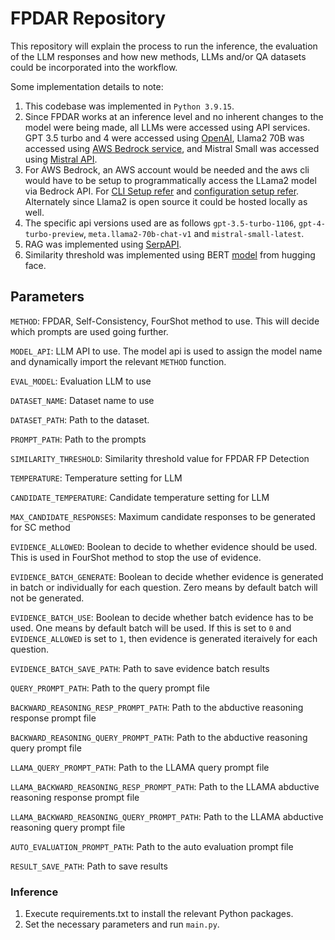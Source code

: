 # FPDAR Repository

This repository will explain the process to run the inference, the evaluation of the LLM responses and how new methods, LLMs and/or QA datasets could be incorporated into the workflow.

Some implementation details to note:

1. This codebase was implemented in `Python 3.9.15`.
2. Since FPDAR works at an inference level and no inherent changes to the model were being made, all LLMs were accessed using API services. GPT 3.5 turbo and 4 were accessed using
   [OpenAI](https://platform.openai.com/docs/models), Llama2 70B was accessed using [AWS Bedrock service](https://aws.amazon.com/bedrock/), and Mistral Small was accessed using [Mistral API](https://docs.mistral.ai/getting-started/models/).
3. For AWS Bedrock, an AWS account would be needed and the aws cli would have to be setup to programmatically access the LLama2 model via Bedrock API. For [CLI Setup refer](https://docs.aws.amazon.com/cli/latest/userguide/getting-started-install.html) and [configuration setup refer](https://docs.aws.amazon.com/cli/latest/userguide/getting-started-quickstart.html). Alternately since Llama2 is open source it could be hosted locally as well.
4. The specific api versions used are as follows `gpt-3.5-turbo-1106`, `gpt-4-turbo-preview`, `meta.llama2-70b-chat-v1` and `mistral-small-latest`.
5. RAG was implemented using [SerpAPI](https://serpapi.com/search-api).
6. Similarity threshold was implemented using BERT [model](https://huggingface.co/sentence-transformers/bert-base-nli-mean-tokens) from hugging face.

## Parameters

`METHOD`: FPDAR, Self-Consistency, FourShot method to use. This will decide which prompts are used going further.

`MODEL_API`: LLM API to use. The model api is used to assign the model name and dynamically import the relevant `METHOD` function.

`EVAL_MODEL`: Evaluation LLM to use

`DATASET_NAME`: Dataset name to use

`DATASET_PATH`: Path to the dataset. 

`PROMPT_PATH`: Path to the prompts

`SIMILARITY_THRESHOLD`: Similarity threshold value for FPDAR FP Detection

`TEMPERATURE`: Temperature setting for LLM

`CANDIDATE_TEMPERATURE`: Candidate temperature setting for LLM

`MAX_CANDIDATE_RESPONSES`: Maximum candidate responses to be generated for SC method

`EVIDENCE_ALLOWED`: Boolean to decide to whether evidence should be used. This is used in FourShot method to stop the use of evidence.

`EVIDENCE_BATCH_GENERATE`: Boolean to decide whether evidence is generated in batch or individually for each question. Zero means by default batch will not be generated.

`EVIDENCE_BATCH_USE`: Boolean to decide whether batch evidence has to be used. One means by default batch will be used. If this is set to `0` and `EVIDENCE_ALLOWED` is set to `1`, then evidence is generated iteraively for each question.

`EVIDENCE_BATCH_SAVE_PATH`: Path to save evidence batch results

`QUERY_PROMPT_PATH`: Path to the query prompt file

`BACKWARD_REASONING_RESP_PROMPT_PATH`: Path to the abductive reasoning response prompt file

`BACKWARD_REASONING_QUERY_PROMPT_PATH`: Path to the abductive reasoning query prompt file

`LLAMA_QUERY_PROMPT_PATH`: Path to the LLAMA query prompt file

`LLAMA_BACKWARD_REASONING_RESP_PROMPT_PATH`: Path to the LLAMA abductive reasoning response prompt file

`LLAMA_BACKWARD_REASONING_QUERY_PROMPT_PATH`: Path to the LLAMA abductive reasoning query prompt file

`AUTO_EVALUATION_PROMPT_PATH`: Path to the auto evaluation prompt file

`RESULT_SAVE_PATH`: Path to save results


### Inference

1. Execute requirements.txt to install the relevant Python packages.
2. Set the necessary parameters and run `main.py`.

